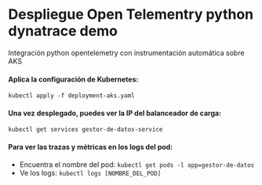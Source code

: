 # Despliegue Open Telementry python dynatrace demo
Integración python opentelemetry con instrumentación automática sobre AKS

#### Aplica la configuración de Kubernetes:
	kubectl apply -f deployment-aks.yaml

#### Una vez desplegado, puedes ver la IP del balanceador de carga:
	kubectl get services gestor-de-datos-service

#### Para ver las trazas y métricas en los logs del pod:
   - Encuentra el nombre del pod: ```kubectl get pods -l app=gestor-de-datos```
   - Ve los logs: ```kubectl logs [NOMBRE_DEL_POD]```
   
